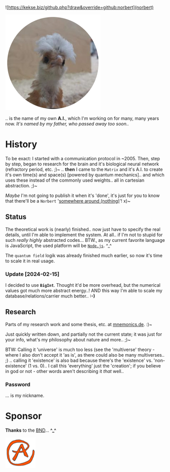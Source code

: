 ![https://kekse.biz/github.php?draw&override=github:norbert](norbert)

![Logo](logo.png)

.. is the name of my own **A.I.**, which I'm working on for many, many years now.
_It's named by my father, *who passed away too soon..*_

# History
To be exact: I started with a communication protocol in \~2005. Then, step by step, began to research
for the brain and it's biological neural network (refractory period, etc. ;)~ .. **then** I came to the
`Matrix` and it's A.I. to create it's own time(s) and space(s) [powered by quantum mechanics].. and which
uses these instead of the commonly used weights.. all in cartesian abstraction. ;)~

*Maybe* I'm not going to publish it when it's 'done', it's just for you to know that there'll be a `Norbert`
'[somewhere around (nothing)](https://www.youtube.com/watch?v=kFL34Anl1d4)'! x)~

## Status
The theoretical work is (nearly) finished.. now just have to specify the real details, until I'm able to
implement the system. At all.. if I'm not to stupid for such _really highly_ abstracted codes... BTW., as
my current favorite language is JavaScript, the used platform will be [`Node.js`](https://nodejs.org/). ^_^

The `quantum field` logik was already finished much earlier, so now it's time to scale it in real usage.

### Update \[2024-02-15\]
I decided to use **`BigInt`**. Thought it'd be more overhead, but the numerical values got much more
abstract energy..! AND this way I'm able to scale my database/relations/carrier much better.. **:-)**

## Research
Parts of my research work and some thesis, etc. at [mnemonics.de](https://mnemonics.de/). :)~

Just quickly written down, and partially not the current state; it was just for your info, what's my
philosophy about nature and more.. ;)~

BTW: Calling it 'universe' is much too less (see the 'multiverse' theory - where I also don't accept
it 'as is', as there could also be many multiverses.. ;) .. calling it 'existence' is also bad because
there's the 'existence' vs. 'non-existence' (1 vs. 0).. I call this 'everything' just the 'creation';
if you believe in god or not - other words aren't describing it *that* well..

### Password
... is my nickname.

# Sponsor
**Thanks** to the [BND](https://www.bnd.bund.de/)... **^\_^**

![kekse.biz](favicon.png)
